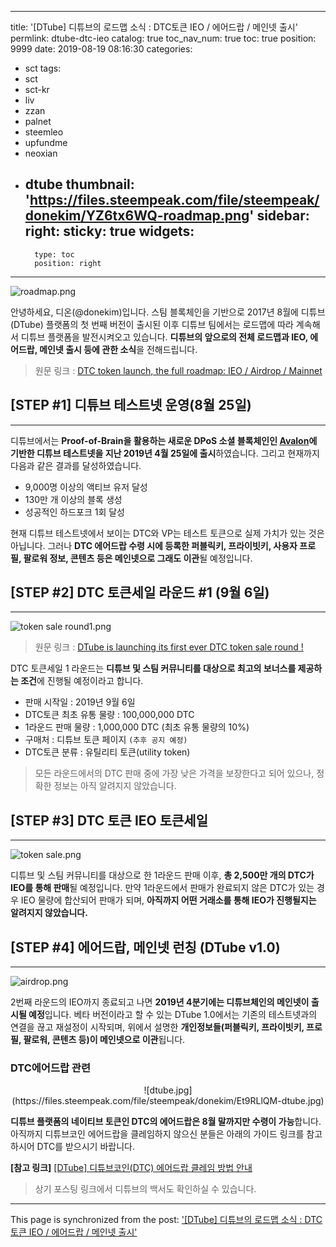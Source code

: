 
---
title: '[DTube] 디튜브의 로드맵 소식 : DTC토큰 IEO / 에어드랍 / 메인넷 출시'
permlink: dtube-dtc-ieo
catalog: true
toc_nav_num: true
toc: true
position: 9999
date: 2019-08-19 08:16:30
categories:
- sct
tags:
- sct
- sct-kr
- liv
- zzan
- palnet
- steemleo
- upfundme
- neoxian
- dtube
thumbnail: 'https://files.steempeak.com/file/steempeak/donekim/YZ6tx6WQ-roadmap.png'
sidebar:
    right:
        sticky: true
widgets:
    -
        type: toc
        position: right
---


![roadmap.png](https://files.steempeak.com/file/steempeak/donekim/YZ6tx6WQ-roadmap.png)

안녕하세요, 디온(@donekim)입니다. 스팀 블록체인을 기반으로 2017년 8월에 디튜브(DTube) 플랫폼의 첫 번째 버전이 출시된 이후 디튜브 팀에서는 로드맵에 따라 계속해서 디튜브 플랫폼을 발전시켜오고 있습니다. **디튜브의 앞으로의 전체 로드맵과 IEO, 에어드랍, 메인넷 출시 등에 관한 소식**을 전해드립니다.

> 원문 링크 : [DTC token launch, the full roadmap: IEO / Airdrop / Mainnet](https://steemit.com/dtube/@dtube/dtc-token-launch-the-full-roadmap-ieo-airdrop-mainnet)

## [STEP #1] 디튜브 테스트넷 운영(8월 25일)
---

디튜브에서는 **Proof-of-Brain을 활용하는 새로운 DPoS 소셜 블록체인인 [Avalon](https://github.com/dtube/avalon)에 기반한 디튜브 테스트넷을 지난 2019년 4월 25일에 출시**하였습니다. 그리고 현재까지 다음과 같은 결과를 달성하였습니다.

- 9,000명 이상의 액티브 유저 달성
- 130만 개 이상의 블록 생성
- 성공적인 하드포크 1회 달성

현재 디튜브 테스트넷에서 보이는 DTC와 VP는 테스트 토큰으로 실제 가치가 있는 것은 아닙니다. 그러나 **DTC 에어드랍 수령 시에 등록한 퍼블릭키, 프라이빗키, 사용자 프로필, 팔로워 정보, 콘텐츠 등은 메인넷으로 그래도 이관**될 예정입니다.



## [STEP #2] DTC 토큰세일 라운드 #1 (9월 6일)
---
![token sale round1.png](https://files.steempeak.com/file/steempeak/donekim/dS8LupXv-token20sale20round1.png)

> 원문 링크 : [DTube is launching its first ever DTC token sale round !](https://steemit.com/dtube/@dtube/dtube-is-launching-its-first-ever-dtc-token-sale-round)

DTC 토큰세일 1 라운드는 **디튜브 및 스팀 커뮤니티를 대상으로 최고의 보너스를 제공하는 조건**에 진행될 예정이라고 합니다. 

- 판매 시작일 : 2019년 9월 6일
- DTC토큰 최초 유통 물량 : 100,000,000 DTC
- 1라운드 판매 물량 : 1,000,000 DTC (최초 유통 물량의 10%)
- 구매처 : 디튜브 토큰 페이지 `(추후 공지 예정)`
- DTC토큰 분류 : 유틸리티 토큰(utility token)

> 모든 라운드에서의 DTC 판매 중에 가장 낮은 가격을 보장한다고 되어 있으나, 정확한 정보는 아직 알려지지 않았습니다.



## [STEP #3] DTC 토큰 IEO 토큰세일
---
![token sale.png](https://files.steempeak.com/file/steempeak/donekim/2ulHC6uM-token20sale.png)

디튜브 및 스팀 커뮤니티를 대상으로 한 1라운드 판매 이후, **총 2,500만 개의 DTC가 IEO를 통해 판매**될 예정입니다. 만약 1라운드에서 판매가 완료되지 않은 DTC가 있는 경우 IEO 물량에 합산되어 판매가 되며, **아직까지 어떤 거래소를 통해 IEO가 진행될지는 알려지지 않았습니다.** 


## [STEP #4] 에어드랍, 메인넷 런칭 (DTube v1.0)
---
![airdrop.png](https://files.steempeak.com/file/steempeak/donekim/0JiuTFkP-airdrop.png)

2번째 라운드의 IEO까지 종료되고 나면 **2019년 4분기에는 디튜브체인의 메인넷이 출시될 예정**입니다. 베타 버전이라고 할 수 있는 DTube 1.0에서는 기존의 테스트넷과의 연결을 끊고 재설정이 시작되며, 위에서 설명한 **개인정보들(퍼블릭키, 프라이빗키, 프로필, 팔로워, 콘텐츠 등)이 메인넷으로 이관**됩니다.


### DTC에어드랍 관련

<center>![dtube.jpg](https://files.steempeak.com/file/steempeak/donekim/Et9RLlQM-dtube.jpg)</center>

**디튜브 플랫폼의 네이티브 토큰인 DTC의 에어드랍은 8월 말까지만 수령이 가능**합니다. 아직까지 디튜브코인 에어드랍을 클레임하지 않으신 분들은 아래의 가이드 링크를 참고하시어 DTC를 받으시기 바랍니다.

**[참고 링크]** [[DTube] 디튜브코인(DTC) 에어드랍 클레임 방법 안내](https://www.steemcoinpan.com/sct/@donekim/dtube-dtc)

> 상기 포스팅 링크에서 디튜브의 백서도 확인하실 수 있습니다.

- - -

This page is synchronized from the post: ['[DTube] 디튜브의 로드맵 소식 : DTC토큰 IEO / 에어드랍 / 메인넷 출시'](https://steemit.com/@donekim/dtube-dtc-ieo)
